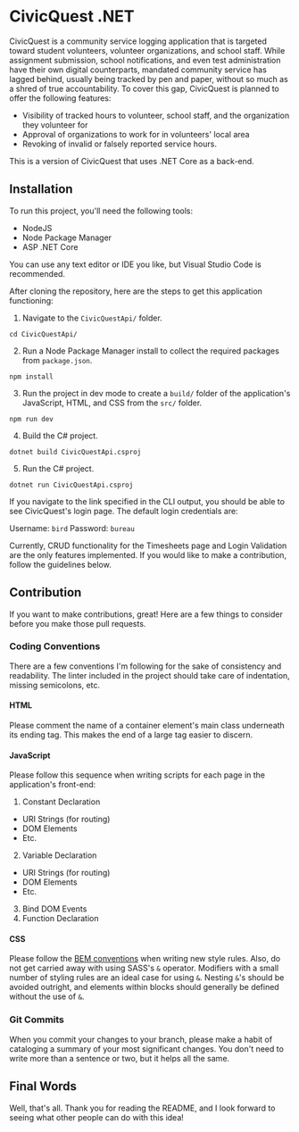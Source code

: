# CivicQuest .NET

CivicQuest is a community service logging application that is targeted toward student volunteers, volunteer organizations, and school staff. While assignment submission, school notifications, and even test administration have their own digital counterparts, mandated community service has lagged behind, usually being tracked by pen and paper, without so much as a shred of true accountability. To cover this gap, CivicQuest is planned to offer the following features:

- Visibility of tracked hours to volunteer, school staff, and the organization they volunteer for
- Approval of organizations to work for in volunteers' local area
- Revoking of invalid or falsely reported service hours.

This is a version of CivicQuest that uses .NET Core as a back-end.

## Installation

To run this project, you'll need the following tools:

- NodeJS
- Node Package Manager
- ASP .NET Core

You can use any text editor or IDE you like, but Visual Studio Code is recommended.

After cloning the repository, here are the steps to get this application functioning:

1. Navigate to the `CivicQuestApi/` folder.

```
cd CivicQuestApi/
```

2. Run a Node Package Manager install to collect the required packages from `package.json`.

```
npm install
```

3. Run the project in dev mode to create a `build/` folder of the application's JavaScript, HTML, and CSS from the `src/` folder.

```
npm run dev
```

4. Build the C# project.

```
dotnet build CivicQuestApi.csproj
```

5. Run the C# project.

```
dotnet run CivicQuestApi.csproj
```

If you navigate to the link specified in the CLI output, you should be able to see CivicQuest's login page. The default login credentials are:

Username: `bird` Password: `bureau`

Currently, CRUD functionality for the Timesheets page and Login Validation are the only features implemented. If you would like to make a contribution, follow the guidelines below.

## Contribution

If you want to make contributions, great! Here are a few things to consider before you make those pull requests.

### Coding Conventions

There are a few conventions I'm following for the sake of consistency and readability. The linter included in the project should take care of indentation, missing semicolons, etc.

#### HTML

Please comment the name of a container element's main class underneath its ending tag. This makes the end of a large tag easier to discern.

#### JavaScript

Please follow this sequence when writing scripts for each page in the application's front-end:

1. Constant Declaration

- URI Strings (for routing)
- DOM Elements
- Etc.

2. Variable Declaration

- URI Strings (for routing)
- DOM Elements
- Etc.

3. Bind DOM Events
4. Function Declaration

#### CSS

Please follow the [BEM conventions](http://getbem.com/) when writing new style rules. Also, do not get carried away with using SASS's `&` operator. Modifiers with a small number of styling rules are an ideal case for using `&`. Nesting `&`'s should be avoided outright, and elements within blocks should generally be defined without the use of `&`.

### Git Commits

When you commit your changes to your branch, please make a habit of cataloging a summary of your most significant changes. You don't need to write more than a sentence or two, but it helps all the same.

## Final Words

Well, that's all. Thank you for reading the README, and I look forward to seeing what other people can do with this idea!
